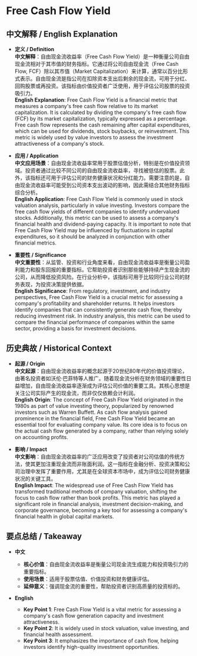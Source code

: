 # Free Cash Flow Yield

## 中文解释 / English Explanation

* **定义 / Definition**  
  **中文解释**：自由现金流收益率（Free Cash Flow Yield）是一种衡量公司自由现金流相对于其市值的财务指标。它通过将公司自由现金流（Free Cash Flow, FCF）除以其市值（Market Capitalization）来计算，通常以百分比形式表示。自由现金流是指公司在扣除资本支出后剩余的现金流，可用于分红、回购股票或再投资。该指标由价值投资者广泛使用，用于评估公司股票的投资吸引力。  
  **English Explanation**: Free Cash Flow Yield is a financial metric that measures a company's free cash flow relative to its market capitalization. It is calculated by dividing the company's free cash flow (FCF) by its market capitalization, typically expressed as a percentage. Free cash flow represents the cash remaining after capital expenditures, which can be used for dividends, stock buybacks, or reinvestment. This metric is widely used by value investors to assess the investment attractiveness of a company's stock.

* **应用 / Application**  
  **中文应用场景**：自由现金流收益率常用于股票估值分析，特别是在价值投资领域。投资者通过比较不同公司的自由现金流收益率，寻找被低估的股票。此外，该指标还可用于评估公司的财务健康状况和分红能力。需要注意的是，自由现金流收益率可能受到公司资本支出波动的影响，因此需结合其他财务指标综合分析。  
  **English Application**: Free Cash Flow Yield is commonly used in stock valuation analysis, particularly in value investing. Investors compare the free cash flow yields of different companies to identify undervalued stocks. Additionally, this metric can be used to assess a company's financial health and dividend-paying capacity. It is important to note that Free Cash Flow Yield may be influenced by fluctuations in capital expenditures, so it should be analyzed in conjunction with other financial metrics.

* **重要性 / Significance**  
  **中文重要性**：从监管、投资和行业角度来看，自由现金流收益率是衡量公司盈利能力和股东回报的重要指标。它帮助投资者识别那些能够持续产生现金流的公司，从而降低投资风险。在行业分析中，该指标可用于比较同行业公司的财务表现，为投资决策提供依据。  
  **English Significance**: From regulatory, investment, and industry perspectives, Free Cash Flow Yield is a crucial metric for assessing a company's profitability and shareholder returns. It helps investors identify companies that can consistently generate cash flow, thereby reducing investment risk. In industry analysis, this metric can be used to compare the financial performance of companies within the same sector, providing a basis for investment decisions.

## 历史典故 / Historical Context

* **起源 / Origin**  
  **中文起源**：自由现金流收益率的概念起源于20世纪80年代的价值投资理论，由著名投资者如沃伦·巴菲特等人推广。随着现金流分析在财务领域的重要性日益增加，自由现金流收益率逐渐成为评估公司价值的重要工具。其核心思想是关注公司实际产生的现金流，而非仅仅依赖会计利润。  
  **English Origin**: The concept of Free Cash Flow Yield originated in the 1980s as part of value investing theory, popularized by renowned investors such as Warren Buffett. As cash flow analysis gained prominence in the financial field, Free Cash Flow Yield became an essential tool for evaluating company value. Its core idea is to focus on the actual cash flow generated by a company, rather than relying solely on accounting profits.

* **影响 / Impact**  
  **中文影响**：自由现金流收益率的广泛应用改变了投资者对公司估值的传统方法，使其更加注重现金流而非账面利润。这一指标在金融分析、投资决策和公司治理中发挥了重要作用，尤其是在全球资本市场中，成为评估公司财务健康状况的关键工具。  
  **English Impact**: The widespread use of Free Cash Flow Yield has transformed traditional methods of company valuation, shifting the focus to cash flow rather than book profits. This metric has played a significant role in financial analysis, investment decision-making, and corporate governance, becoming a key tool for assessing a company's financial health in global capital markets.

## 要点总结 / Takeaway

* **中文**  
  - **核心价值**：自由现金流收益率是衡量公司现金流生成能力和投资吸引力的重要指标。  
  - **使用场景**：适用于股票估值、价值投资和财务健康评估。  
  - **延伸意义**：强调现金流的重要性，帮助投资者识别高质量的投资标的。  

* **English**  
  - **Key Point 1**: Free Cash Flow Yield is a vital metric for assessing a company's cash flow generation capacity and investment attractiveness.  
  - **Key Point 2**: It is widely used in stock valuation, value investing, and financial health assessment.  
  - **Key Point 3**: It emphasizes the importance of cash flow, helping investors identify high-quality investment opportunities.